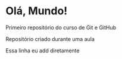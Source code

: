 # Olá, Mundo!
 Primeiro repositório do curso de Git e GitHub

 Repositório criado durante uma aula 

Essa linha eu add diretamente 
